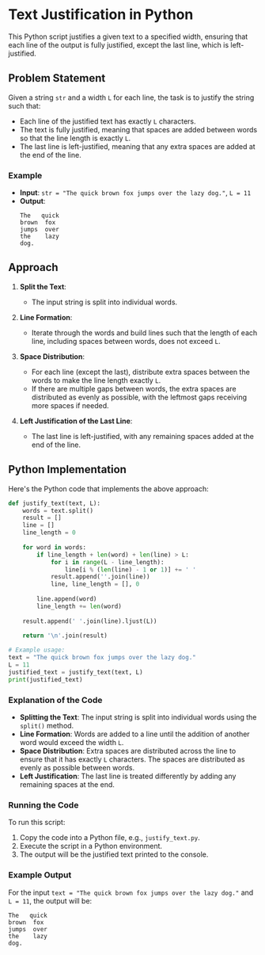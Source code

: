 
# Text Justification in Python

This Python script justifies a given text to a specified width, ensuring that each line of the output is fully justified, except the last line, which is left-justified.

## Problem Statement

Given a string `str` and a width `L` for each line, the task is to justify the string such that:
- Each line of the justified text has exactly `L` characters.
- The text is fully justified, meaning that spaces are added between words so that the line length is exactly `L`.
- The last line is left-justified, meaning that any extra spaces are added at the end of the line.

### Example

- **Input**: `str = "The quick brown fox jumps over the lazy dog."`, `L = 11`
- **Output**:
  ```
  The   quick
  brown  fox
  jumps  over
  the    lazy
  dog.      
  ```

## Approach

1. **Split the Text**:
   - The input string is split into individual words.

2. **Line Formation**:
   - Iterate through the words and build lines such that the length of each line, including spaces between words, does not exceed `L`.

3. **Space Distribution**:
   - For each line (except the last), distribute extra spaces between the words to make the line length exactly `L`.
   - If there are multiple gaps between words, the extra spaces are distributed as evenly as possible, with the leftmost gaps receiving more spaces if needed.

4. **Left Justification of the Last Line**:
   - The last line is left-justified, with any remaining spaces added at the end of the line.

## Python Implementation

Here's the Python code that implements the above approach:

```python
def justify_text(text, L):
    words = text.split()
    result = []
    line = []
    line_length = 0
    
    for word in words:
        if line_length + len(word) + len(line) > L:
            for i in range(L - line_length):
                line[i % (len(line) - 1 or 1)] += ' '
            result.append(''.join(line))
            line, line_length = [], 0
        
        line.append(word)
        line_length += len(word)
    
    result.append(' '.join(line).ljust(L))
    
    return '\n'.join(result)

# Example usage:
text = "The quick brown fox jumps over the lazy dog."
L = 11
justified_text = justify_text(text, L)
print(justified_text)
```

### Explanation of the Code

- **Splitting the Text**: The input string is split into individual words using the `split()` method.
- **Line Formation**: Words are added to a line until the addition of another word would exceed the width `L`.
- **Space Distribution**: Extra spaces are distributed across the line to ensure that it has exactly `L` characters. The spaces are distributed as evenly as possible between words.
- **Left Justification**: The last line is treated differently by adding any remaining spaces at the end.

### Running the Code

To run this script:
1. Copy the code into a Python file, e.g., `justify_text.py`.
2. Execute the script in a Python environment.
3. The output will be the justified text printed to the console.

### Example Output

For the input `text = "The quick brown fox jumps over the lazy dog."` and `L = 11`, the output will be:

```
The   quick
brown  fox
jumps  over
the    lazy
dog.      
```
